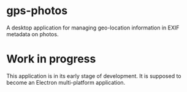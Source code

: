 # gps-photos
A desktop application for managing geo-location information in EXIF metadata on photos.

# Work in progress
This application is in its early stage of development. It is supposed to become an Electron multi-platform application.